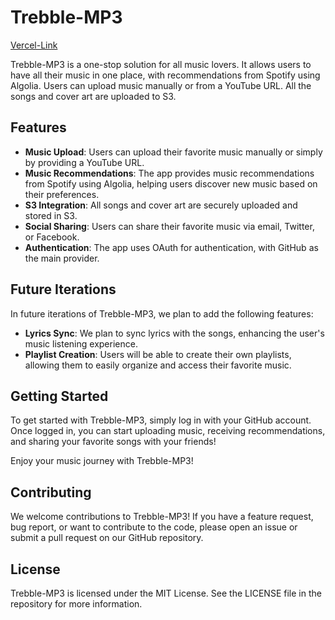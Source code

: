 # Trebble-MP3

[Vercel-Link](https://trebble-mp3-git-master-paarthd00.vercel.app/)

Trebble-MP3 is a one-stop solution for all music lovers. It allows users to have all their music in one place, with recommendations from Spotify using Algolia. Users can upload music manually or from a YouTube URL. All the songs and cover art are uploaded to S3.

## Features

- **Music Upload**: Users can upload their favorite music manually or simply by providing a YouTube URL.
- **Music Recommendations**: The app provides music recommendations from Spotify using Algolia, helping users discover new music based on their preferences.
- **S3 Integration**: All songs and cover art are securely uploaded and stored in S3.
- **Social Sharing**: Users can share their favorite music via email, Twitter, or Facebook.
- **Authentication**: The app uses OAuth for authentication, with GitHub as the main provider.

## Future Iterations

In future iterations of Trebble-MP3, we plan to add the following features:

- **Lyrics Sync**: We plan to sync lyrics with the songs, enhancing the user's music listening experience.
- **Playlist Creation**: Users will be able to create their own playlists, allowing them to easily organize and access their favorite music.

## Getting Started

To get started with Trebble-MP3, simply log in with your GitHub account. Once logged in, you can start uploading music, receiving recommendations, and sharing your favorite songs with your friends!

Enjoy your music journey with Trebble-MP3!

## Contributing

We welcome contributions to Trebble-MP3! If you have a feature request, bug report, or want to contribute to the code, please open an issue or submit a pull request on our GitHub repository.

## License

Trebble-MP3 is licensed under the MIT License. See the LICENSE file in the repository for more information.
